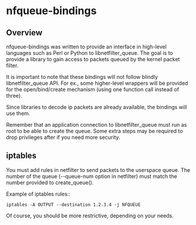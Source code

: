 # nfqueue-bindings

## Overview

nfqueue-bindings was written to provide an interface in high-level
languages such as Perl or Python to libnetfilter_queue.
The goal is to provide a library to gain access to packets queued by
the kernel packet filter.

It is important to note that these bindings will not follow blindly
libnetfilter_queue API. For ex., some higher-level wrappers will be provided
for the open/bind/create mechanism (using one function call instead of
three).

Since libraries to decode ip packets are already available, the bindings
will use them.

Remember that an application connection to libnetfilter_queue must run as
root to be able to create the queue. Some extra steps may be required
to drop privileges after if you need more security.

## iptables

You must add rules in netfilter to send packets to the userspace queue.
The number of the queue (--queue-num option in netfilter) must match the
number provided to create_queue().

Example of iptables rules::

    iptables -A OUTPUT --destination 1.2.3.4 -j NFQUEUE

Of course, you should be more restrictive, depending on your needs.

